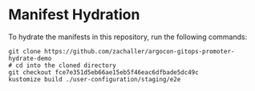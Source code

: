 # Manifest Hydration

To hydrate the manifests in this repository, run the following commands:

```shell
git clone https://github.com/zachaller/argocon-gitops-promoter-hydrate-demo
# cd into the cloned directory
git checkout fce7e351d5eb66ae15eb5f46eac6dfbade5dc49c
kustomize build ./user-configuration/staging/e2e
```
